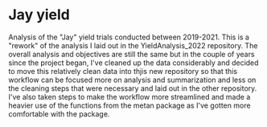 # Jay yield
Analysis of the "Jay" yield trials conducted between 2019-2021. This is a "rework" of the analysis I laid out in the YieldAnalysis_2022 repository. The overall analysis and objectives are still the same but in the couple of years since the project began, I've cleaned up the data considerably and decided to move this relatively clean data into thjis new repository so that this workflow can be focused more on analysis and summarization and less on the cleaning steps that were necessary and laid out in the other repository. I've also taken steps to make the workflow more streamlined and made a heavier use of the functions from the metan package as I've gotten more comfortable with the package. 
